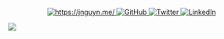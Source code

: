 <p align="center">
    <a href="https://jnguyn.me/">
      <img alt="https://jnguyn.me/" src="https://img.shields.io/badge/💌%20jnguyn.me-!!!-blue.svg?style=flat-square" />
    </a>
    <a href="https://github.com/byeJohn">
      <img alt="GitHub" src="https://img.shields.io/github/followers/byeJohn?label=Followers&logo=GitHub&style=flat-square" />
    </a>
    <a href="https://twitter.com/byeJohnn">
      <img alt="Twitter" src="https://img.shields.io/twitter/follow/byeJohnn?label=Twitter&logo=twitter&style=flat-square&color=blue" />
    </a>
    <a href="https://www.linkedin.com/in/j-nguyen-/">
      <img alt="LinkedIn" src="https://img.shields.io/badge/LinkedIn-0+-blue.svg?style=flat-square&logo=linkedin" />
    </a>
</p>


<a href="https://github-readme-streak-stats.herokuapp.com?user=byeJohn&theme=tokyonight_duo">
  <img align="bottom" src="https://github-readme-streak-stats.herokuapp.com?user=byeJohn&theme=tokyonight_duo" />
</a>

<!--
<a href="https://github-readme-stats.vercel.app/api/top-langs/?username=byejohn&langs_count=8">
  <img align="left" src="https://github-readme-stats.vercel.app/api/top-langs/?username=byejohn" />
</a>
-->

<!--
[![jnguyn.me](https://img.shields.io/badge/💌%20jnguyn.me-!!!-blue.svg?style=flat-square)](https://jnguyn.me/)
[![GitHub](https://img.shields.io/github/followers/byeJohn?label=Followers&logo=GitHub&style=flat-square)](https://github.com/byeJohn)
[![Twitter](https://img.shields.io/twitter/follow/byeJohnn?label=Twitter&logo=twitter&style=flat-square&color=blue)](https://twitter.com/byeJohnn)
[![LinkedIn](https://img.shields.io/badge/LinkedIn-0+-blue.svg?style=flat-square&logo=linkedin)](https://www.linkedin.com/in/j-nguyen-/)
-->
<!--
<p align="left">
<a href="https://twitter.com/byejohnn" target="blank"><img align="center" src="https://raw.githubusercontent.com/rahuldkjain/github-profile-readme-generator/master/src/images/icons/Social/twitter.svg" alt="byejohnn" height="30" width="40" /></a>
<a href="https://linkedin.com/in/j-nguyen-" target="blank"><img align="center" src="https://raw.githubusercontent.com/rahuldkjain/github-profile-readme-generator/master/src/images/icons/Social/linked-in-alt.svg" alt="j-nguyen-" height="30" width="40" /></a>
</p>
-->

<!--
<p><img align="left" src="https://github-readme-streak-stats.herokuapp.com?user=byeJohn&theme=tokyonight_duo" alt="byejohn" /></p>

<p><img left="left" src="https://github-readme-stats.vercel.app/api/top-langs/?username=byejohn&langs_count=8" alt="byejohn" /></p>
-->
